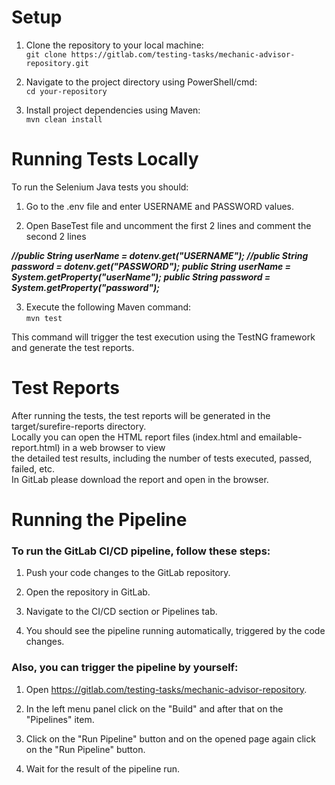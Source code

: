 # Setup
1. Clone the repository to your local machine:<br>
`git clone https://gitlab.com/testing-tasks/mechanic-advisor-repository.git`

2. Navigate to the project directory using PowerShell/cmd:<br>
`cd your-repository`

3. Install project dependencies using Maven:<br>
`mvn clean install`

# Running Tests Locally 

To run the Selenium Java tests you should:
1. Go to the .env file and enter USERNAME and PASSWORD values.

2. Open BaseTest file and uncomment the first 2 lines and comment the second 2 lines <br>

**_//public String userName = dotenv.get("USERNAME"); //public String password =  dotenv.get("PASSWORD");
public String userName = System.getProperty("userName"); public String password = System.getProperty("password");_**

3. Execute the following Maven command:<br>
`mvn test`

This command will trigger the test execution using the TestNG framework and generate the test reports.

# Test Reports

After running the tests, the test reports will be generated in the target/surefire-reports directory.<br>
Locally you can open the HTML report files (index.html and emailable-report.html) in a web browser to view<br>
the detailed test results, including the number of tests executed, passed, failed, etc.<br>
In GitLab please download the report and open in the browser.

# Running the Pipeline

### To run the GitLab CI/CD pipeline, follow these steps:

1. Push your code changes to the GitLab repository.

2. Open the repository in GitLab.

3. Navigate to the CI/CD section or Pipelines tab.

4. You should see the pipeline running automatically, triggered by the code changes.

### Also, you can trigger the pipeline by yourself:

1. Open https://gitlab.com/testing-tasks/mechanic-advisor-repository.

2. In the left menu panel click on the "Build" and after that on the "Pipelines" item.

3. Click on the "Run Pipeline" button and on the opened page again click on the "Run Pipeline" button.

4. Wait for the result of the pipeline run.

